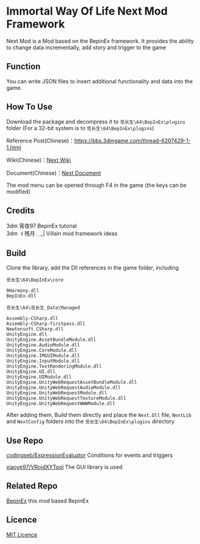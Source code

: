 # Immortal Way Of Life Next Mod Framework

Next Mod is a Mod based on the BepinEx framework. It provides the ability to change data incrementally, add story and trigger to the game

## Function
You can write JSON files to insert additional functionality and data into the game.

## How To Use
Download the package and decompress it to `觅长生\64\BepInEx\plugins` folder (For a 32-bit system is to `觅长生\64\BepInEx\plugins`)

Reference Post(Chinese)：https://bbs.3dmgame.com/thread-6207429-1-1.html

Wiki(Chinese)：[Next Wiki](https://michangshengnext.fandom.com/zh/wiki/%E8%A7%85%E9%95%BF%E7%94%9FNext_Wiki)

Document(Chinese)：[Next Document](doc/Next文档.md)

The mod menu can be opened through F4 in the game (the keys can be modified)

## Credits
3dm  宵夜97  BepinEx tutorial<br>
3dm  ゞ残月﹎_|  Villain mod framework ideas<br>

## Build

Clone the library, add the Dll references in the game folder, including

`觅长生\64\BepInEx\core`
```
0Harmony.dll
BepInEx.dll
```
`觅长生\64\觅长生_Data\Managed`
```
Assembly-CSharp.dll
Assembly-CSharp-firstpass.dll
Newtonsoft.CSharp.dll
UnityEngine.dll
UnityEngine.AssetBundleModule.dll
UnityEngine.AudioModule.dll
UnityEngine.CoreModule.dll
UnityEngine.IMGUIModule.dll
UnityEngine.InputModule.dll
UnityEngine.TextRenderingModule.dll
UnityEngine.UI.dll
UnityEngine.UIModule.dll
UnityEngine.UnityWebRequestAssetBundleModule.dll
UnityEngine.UnityWebRequestAudioModule.dll
UnityEngine.UnityWebRequestModule.dll
UnityEngine.UnityWebRequestTextureModule.dll
UnityEngine.UnityWebRequestWWWModule.dll
```

After adding them, Build them directly and place the `Next.Dll` file, `NextLib` and `NextConfig` folders into the `觅长生\64\BepInEx\plugins` directory

## Use Repo
[codingseb/ExpressionEvaluator](https://github.com/codingseb/ExpressionEvaluator) Conditions for events and triggers

[xiaoye97/VRoidXYTool](https://github.com/xiaoye97/VRoidXYTool) The GUI library is used

## Related Repo
[BepinEx](https://github.com/BepInEx/BepInEx) this mod based BepinEx

## Licence
[MIT Licence](https://github.com/magicskysword/Next/blob/main/LICENSE)
